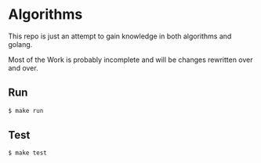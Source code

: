 # Algorithms

This repo is just an attempt to gain knowledge in both algorithms and golang.

Most of the Work is probably incomplete and will be changes rewritten over and over.

## Run

```bash
$ make run
```

## Test

```bash
$ make test
```